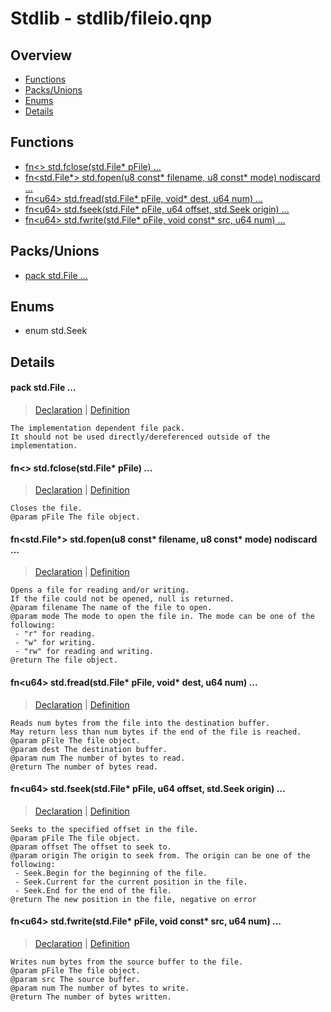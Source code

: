 
# Stdlib - stdlib/fileio.qnp

## Overview
 - [Functions](#functions)
 - [Packs/Unions](#packs-unions)
 - [Enums](#enums)
 - [Details](#details)


## Functions
 - [fn\<\> std.fclose(std.File* pFile) ...](#ref_b22f7c263f044a29e642117d2d39847a)
 - [fn\<std.File*\> std.fopen(u8 const* filename, u8 const* mode) nodiscard ...](#ref_f36125ef61bb3364f20adcb47d26ef06)
 - [fn\<u64\> std.fread(std.File* pFile, void* dest, u64 num) ...](#ref_10d0c6e373d8500ceb1d9794628e823a)
 - [fn\<u64\> std.fseek(std.File* pFile, u64 offset, std.Seek origin) ...](#ref_d1e2470da214740e3fc0a13f7eed784c)
 - [fn\<u64\> std.fwrite(std.File* pFile, void const* src, u64 num) ...](#ref_a43f0347f6eb625132afa900f842f059)

## Packs/Unions
 - [pack std.File ...](#ref_5a673db54053d0f4c25fcdd59770fdb8)

## Enums
 - enum std.Seek

## Details
#### <a id="ref_5a673db54053d0f4c25fcdd59770fdb8"/>pack std.File ...
> [Declaration](/stdlib/fileio.qnp?plain=1#L7) | [Definition](/stdlib/platform/linux/fileio.qnp?plain=1#L19)
```qinp
The implementation dependent file pack.
It should not be used directly/dereferenced outside of the implementation.
```
#### <a id="ref_b22f7c263f044a29e642117d2d39847a"/>fn\<\> std.fclose(std.File* pFile) ...
> [Declaration](/stdlib/fileio.qnp?plain=1#L49) | [Definition](/stdlib/platform/linux/fileio.qnp?plain=1#L76)
```qinp
Closes the file.
@param pFile The file object.
```
#### <a id="ref_f36125ef61bb3364f20adcb47d26ef06"/>fn\<std.File*\> std.fopen(u8 const* filename, u8 const* mode) nodiscard ...
> [Declaration](/stdlib/fileio.qnp?plain=1#L20) | [Definition](/stdlib/platform/linux/fileio.qnp?plain=1#L22)
```qinp
Opens a file for reading and/or writing.
If the file could not be opened, null is returned.
@param filename The name of the file to open.
@param mode The mode to open the file in. The mode can be one of the following:
 - "r" for reading.
 - "w" for writing.
 - "rw" for reading and writing.
@return The file object.
```
#### <a id="ref_10d0c6e373d8500ceb1d9794628e823a"/>fn\<u64\> std.fread(std.File* pFile, void* dest, u64 num) ...
> [Declaration](/stdlib/fileio.qnp?plain=1#L28) | [Definition](/stdlib/platform/linux/fileio.qnp?plain=1#L46)
```qinp
Reads num bytes from the file into the destination buffer.
May return less than num bytes if the end of the file is reached.
@param pFile The file object.
@param dest The destination buffer.
@param num The number of bytes to read.
@return The number of bytes read.
```
#### <a id="ref_d1e2470da214740e3fc0a13f7eed784c"/>fn\<u64\> std.fseek(std.File* pFile, u64 offset, std.Seek origin) ...
> [Declaration](/stdlib/fileio.qnp?plain=1#L45) | [Definition](/stdlib/platform/linux/fileio.qnp?plain=1#L60)
```qinp
Seeks to the specified offset in the file.
@param pFile The file object.
@param offset The offset to seek to.
@param origin The origin to seek from. The origin can be one of the following:
 - Seek.Begin for the beginning of the file.
 - Seek.Current for the current position in the file.
 - Seek.End for the end of the file.
@return The new position in the file, negative on error
```
#### <a id="ref_a43f0347f6eb625132afa900f842f059"/>fn\<u64\> std.fwrite(std.File* pFile, void const* src, u64 num) ...
> [Declaration](/stdlib/fileio.qnp?plain=1#L35) | [Definition](/stdlib/platform/linux/fileio.qnp?plain=1#L53)
```qinp
Writes num bytes from the source buffer to the file.
@param pFile The file object.
@param src The source buffer.
@param num The number of bytes to write.
@return The number of bytes written.
```

